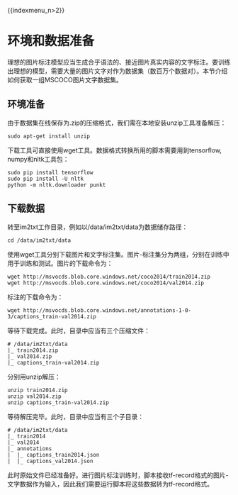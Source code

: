 {{indexmenu_n>2}}

# 环境和数据准备

理想的图片标注模型应当生成合乎语法的、接近图片真实内容的文字标注。要训练出理想的模型，需要大量的图片文字对作为数据集（数百万个数据对）。本节介绍如何获取一组MSCOCO图片文字数据集。

## 环境准备
由于数据集在线保存为.zip的压缩格式，我们需在本地安装unzip工具准备解压：

	sudo apt-get install unzip

下载工具可直接使用wget工具。数据格式转换所用的脚本需要用到tensorflow, numpy和nltk工具包：

	sudo pip install tensorflow
	sudo pip install -U nltk
	python -m nltk.downloader punkt



## 下载数据
转至im2txt工作目录，例如以/data/im2txt/data为数据储存路径：

	cd /data/im2txt/data

使用wget工具分别下载图片和文字标注集。图片-标注集分为两组，分别在训练中用于训练和测试。图片的下载命令为：

	wget http://msvocds.blob.core.windows.net/coco2014/train2014.zip
	wget http://msvocds.blob.core.windows.net/coco2014/val2014.zip

标注的下载命令为：

	wget http://msvocds.blob.core.windows.net/annotations-1-0-3/captions_train-val2014.zip

等待下载完成。此时，目录中应当有三个压缩文件：

	# /data/im2txt/data
	|_ train2014.zip
	|_ val2014.zip
	|_ captions_train-val2014.zip

分别用unzip解压：

	unzip train2014.zip
	unzip val2014.zip
	unzip captions_train-val2014.zip

等待解压完毕。此时，目录中应当有三个子目录：

	# /data/im2txt/data
	|_ train2014
	|_ val2014
	|_ annotations
	|  |_ captions_train2014.json
	|  |_ captions_val2014.json

此时原始文件已经准备好。进行图片标注训练时，脚本接收tf-record格式的图片-文字数据作为输入，因此我们需要运行脚本将这些数据转为tf-record格式。

